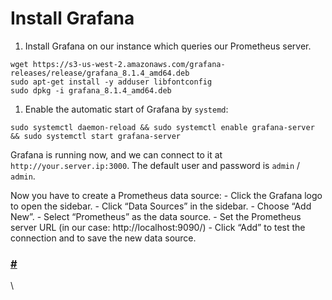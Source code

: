 # Install Grafana



1. Install Grafana on our instance which queries our Prometheus server.

```
wget https://s3-us-west-2.amazonaws.com/grafana-releases/release/grafana_8.1.4_amd64.deb
sudo apt-get install -y adduser libfontconfig
sudo dpkg -i grafana_8.1.4_amd64.deb
```

1. Enable the automatic start of Grafana by `systemd`:

```
sudo systemctl daemon-reload && sudo systemctl enable grafana-server && sudo systemctl start grafana-server
```

Grafana is running now, and we can connect to it at `http://your.server.ip:3000`. The default user and password is `admin` / `admin`.

Now you have to create a Prometheus data source: - Click the Grafana logo to open the sidebar. - Click “Data Sources” in the sidebar. - Choose “Add New”. - Select “Prometheus” as the data source. - Set the Prometheus server URL (in our case: http://localhost:9090/) - Click “Add” to test the connection and to save the new data source.

### [#](https://docs.scrt.network/node-guides/monitoring-manual-install.html#installing-cosmos-sdk-grafana-dashboard) <a href="#installing-cosmos-sdk-grafana-dashboard" id="installing-cosmos-sdk-grafana-dashboard"></a>

\
